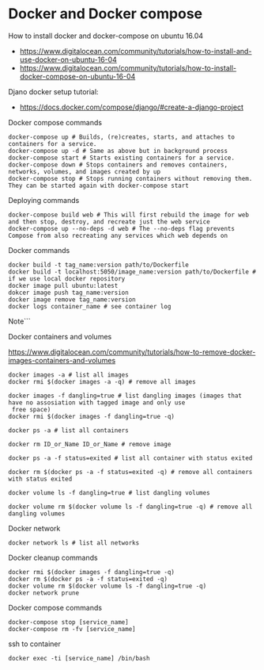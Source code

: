 # Docker and Docker compose

How to install docker and docker-compose on ubuntu 16.04

* https://www.digitalocean.com/community/tutorials/how-to-install-and-use-docker-on-ubuntu-16-04
* https://www.digitalocean.com/community/tutorials/how-to-install-docker-compose-on-ubuntu-16-04

Djano docker setup tutorial:

* https://docs.docker.com/compose/django/#create-a-django-project

Docker compose commands
```
docker-compose up # Builds, (re)creates, starts, and attaches to containers for a service.
docker-compose up -d # Same as above but in background process
docker-compose start # Starts existing containers for a service.
docker-compose down # Stops containers and removes containers, networks, volumes, and images created by up
docker-compose stop # Stops running containers without removing them. They can be started again with docker-compose start
```
Deploying commands
```
docker-compose build web # This will first rebuild the image for web and then stop, destroy, and recreate just the web service
docker-compose up --no-deps -d web # The --no-deps flag prevents Compose from also recreating any services which web depends on
```

Docker commands
```
docker build -t tag_name:version path/to/Dockerfile
docker build -t localhost:5050/image_name:version path/to/Dockerfile # if we use local docker repository
docker image pull ubuntu:latest
dokcer image push tag_name:version
docker image remove tag_name:version
docker logs container_name # see container log
```
Note```


Docker containers and volumes

https://www.digitalocean.com/community/tutorials/how-to-remove-docker-images-containers-and-volumes

```
docker images -a # list all images
docker rmi $(docker images -a -q) # remove all images

docker images -f dangling=true # list dangling images (images that have no assosiation with tagged image and only use
 free space)
docker rmi $(docker images -f dangling=true -q)

docker ps -a # list all containers

docker rm ID_or_Name ID_or_Name # remove image

docker ps -a -f status=exited # list all container with status exited

docker rm $(docker ps -a -f status=exited -q) # remove all containers with status exited

docker volume ls -f dangling=true # list dangling volumes

docker volume rm $(docker volume ls -f dangling=true -q) # remove all dangling volumes
```

Docker network
```
docker network ls # list all networks

```

Docker cleanup commands
```
docker rmi $(docker images -f dangling=true -q)
docker rm $(docker ps -a -f status=exited -q)
docker volume rm $(docker volume ls -f dangling=true -q) 
docker network prune
```

Docker compose commands
```
docker-compose stop [service_name]
docker-compose rm -fv [service_name]
```

ssh to container
```
docker exec -ti [service_name] /bin/bash
```
